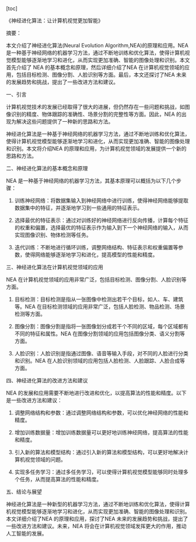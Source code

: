 
[toc]                    
                
                
《神经进化算法：让计算机视觉更加智能》

摘要：

本文介绍了神经进化算法(Neural Evolution Algorithm,NEA)的原理和应用。NEA 是一种基于神经网络的机器学习方法，通过不断地训练和优化算法，使得计算机视觉模型能够逐渐地学习和进化，从而实现更加准确、智能的图像处理和识别。本文首先介绍了 NEA 的基本概念和原理，然后详细介绍了NEA 在计算机视觉领域的应用，包括目标检测、图像分割、人脸识别等方面。最后，本文还探讨了NEA 未来的发展趋势和挑战，提出了一些改进方法和建议。

一、引言

计算机视觉技术的发展已经取得了很大的进展，但仍然存在一些问题和挑战，如图像识别的精度、物体跟踪的准确性、场景分割的完整性等方面。因此，NEA 的出现为解决这些问题提供了一种新的思路和方法。

神经进化算法是一种基于神经网络的机器学习方法，通过不断地训练和优化算法，使得计算机视觉模型能够逐渐地学习和进化，从而实现更加准确、智能的图像处理和识别。本文将介绍NEA 的原理和应用，为计算机视觉领域的发展提供一个新的思路和方法。

二、神经进化算法的基本概念和原理

NEA 是一种基于神经网络的机器学习方法，其基本原理可以概括为以下几个步骤：

1. 训练神经网络：将数据集输入到神经网络中进行训练，使得神经网络能够提取数据集中的特征，并逐渐地学习到一些通用的特征表示。

2. 选择最优的特征表示：通过对训练好的神经网络进行反向传播，计算每个特征的权重和偏置，选择最优的特征表示作为输入到下一个神经网络的输入，从而实现图像识别、物体检测等任务。

3. 迭代训练：不断地进行循环训练，调整网络结构、特征表示和权重偏置等参数，使得网络能够逐渐地学习和进化，提高模型的性能和精度。

三、神经进化算法在计算机视觉领域的应用

NEA 在计算机视觉领域的应用非常广泛，包括目标检测、图像分割、人脸识别等方面。

1. 目标检测：目标检测是指从一张图像中检测出若干个目标，如人、车、建筑等。NEA 在目标检测领域的应用非常广泛，包括人脸检测、物品检测、场景检测等方面。

2. 图像分割：图像分割是指将一张图像划分成若干个不同的区域，每个区域都有不同的特征和属性。NEA 在图像分割领域的应用包括图像分类、语义分割等方面。

3. 人脸识别：人脸识别是指通过图像、语音等输入手段，对不同的人脸进行分类和识别。NEA 在人脸识别领域的应用包括人脸检测、人脸跟踪、人脸合成等方面。

四、神经进化算法的改进方法和建议

NEA 的发展和应用需要不断地进行改进和优化，以提高算法的性能和精度。以下是一些改进方法和建议：

1. 调整网络结构和参数：通过调整网络结构和参数，可以优化神经网络的性能和精度。

2. 增加训练数据量：增加训练数据量可以更好地训练神经网络，提高算法的性能和精度。

3. 引入新的算法和模型结构：通过引入新的算法和模型结构，可以更好地解决计算机视觉领域的问题。

4. 实现多任务学习：通过多任务学习，可以使得计算机视觉模型能够同时处理多个任务，从而提高算法的性能和精度。

五、结论与展望

神经进化算法是一种新型的机器学习方法，通过不断地训练和优化算法，使得计算机视觉模型能够逐渐地学习和进化，从而实现更加准确、智能的图像处理和识别。本文详细介绍了NEA 的原理和应用，探讨了NEA 未来的发展趋势和挑战，提出了一些改进方法和建议。未来，NEA 将会在计算机视觉领域发挥更大的作用，推动人工智能的发展。

